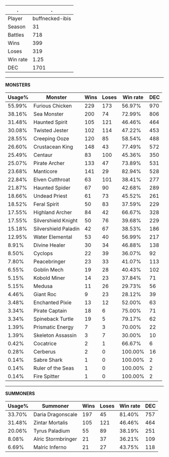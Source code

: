 .|.
|-|-
Player|buffnecked-ibis
Season|31
Battles|718
Wins|399
Loses|319
Win rate|1.25
DEC|1701

---
**MONSTERS**

Usage%|Monster|Wins|Loses|Win rate|DEC|
-|-|-|-|-|-|
55.99%|Furious Chicken|229|173|56.97%|970|
38.16%|Sea Monster|200|74|72.99%|806|
31.48%|Haunted Spirit|105|121|46.46%|464|
30.08%|Twisted Jester|102|114|47.22%|453|
28.55%|Creeping Ooze|120|85|58.54%|488|
26.60%|Crustacean King|148|43|77.49%|572|
25.49%|Centaur|83|100|45.36%|350|
25.07%|Pirate Archer|133|47|73.89%|531|
23.68%|Manticore|141|29|82.94%|528|
22.84%|Elven Cutthroat|63|101|38.41%|277|
21.87%|Haunted Spider|67|90|42.68%|289|
18.66%|Undead Priest|61|73|45.52%|261|
18.52%|Feral Spirit|50|83|37.59%|229|
17.55%|Highland Archer|84|42|66.67%|328|
17.55%|Silvershield Knight|50|76|39.68%|229|
15.18%|Silvershield Paladin|42|67|38.53%|186|
12.95%|Water Elemental|53|40|56.99%|217|
8.91%|Divine Healer|30|34|46.88%|138|
8.50%|Cyclops|22|39|36.07%|92|
7.80%|Peacebringer|23|33|41.07%|113|
6.55%|Goblin Mech|19|28|40.43%|102|
5.15%|Kobold Miner|14|23|37.84%|71|
5.15%|Medusa|11|26|29.73%|56|
4.46%|Giant Roc|9|23|28.12%|39|
3.48%|Enchanted Pixie|13|12|52.00%|63|
3.34%|Pirate Captain|18|6|75.00%|71|
3.34%|Spineback Turtle|19|5|79.17%|62|
1.39%|Prismatic Energy|7|3|70.00%|22|
1.39%|Skeleton Assassin|3|7|30.00%|10|
0.42%|Cocatrice|2|1|66.67%|6|
0.28%|Cerberus|2|0|100.00%|16|
0.14%|Sabre Shark|1|0|100.00%|2|
0.14%|Ruler of the Seas|1|0|100.00%|2|
0.14%|Fire Spitter|1|0|100.00%|2|

---
**SUMMONERS**

Usage%|Summoner|Wins|Loses|Win rate|DEC|
-|-|-|-|-|-|
33.70%|Daria Dragonscale|197|45|81.40%|757|
31.48%|Zintar Mortalis|105|121|46.46%|464|
20.06%|Tyrus Paladium|55|89|38.19%|251|
8.08%|Alric Stormbringer|21|37|36.21%|109|
6.69%|Malric Inferno|21|27|43.75%|118|
